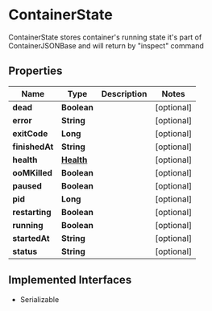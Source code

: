 

# ContainerState

ContainerState stores container's running state it's part of ContainerJSONBase and will return by \"inspect\" command

## Properties

| Name | Type | Description | Notes |
|------------ | ------------- | ------------- | -------------|
|**dead** | **Boolean** |  |  [optional] |
|**error** | **String** |  |  [optional] |
|**exitCode** | **Long** |  |  [optional] |
|**finishedAt** | **String** |  |  [optional] |
|**health** | [**Health**](Health.md) |  |  [optional] |
|**ooMKilled** | **Boolean** |  |  [optional] |
|**paused** | **Boolean** |  |  [optional] |
|**pid** | **Long** |  |  [optional] |
|**restarting** | **Boolean** |  |  [optional] |
|**running** | **Boolean** |  |  [optional] |
|**startedAt** | **String** |  |  [optional] |
|**status** | **String** |  |  [optional] |


## Implemented Interfaces

* Serializable


